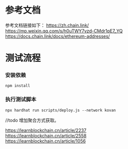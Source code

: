 # 参考文档
参考文档链接如下：
https://zh.chain.link/
https://mp.weixin.qq.com/s/h0uTWY7vzd-CMdr1pE7_YQ
https://docs.chain.link/docs/ethereum-addresses/

# 测试流程 
### 安装依赖
```
npm install 
```

### 执行测试脚本 
```
npx hardhat run scripts/deploy.js --network kovan
```
//todo
 增加聚合方式获取。
 

 https://learnblockchain.cn/article/2237
 https://learnblockchain.cn/article/2558
 https://learnblockchain.cn/article/1056